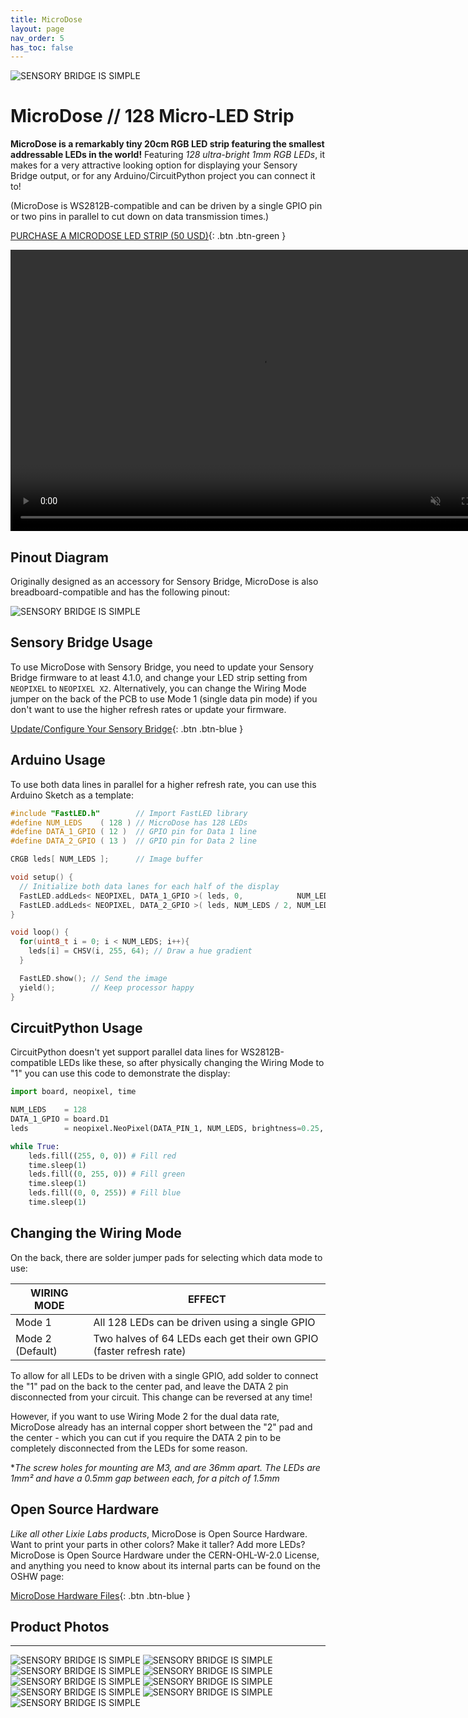```yaml
---
title: MicroDose
layout: page
nav_order: 5
has_toc: false
---
```


![SENSORY BRIDGE IS SIMPLE](https://github.com/connornishijima/sensory_bridge_docs/blob/main/img/microdose_banner.jpg?raw=true)

# MicroDose // 128 Micro-LED Strip

**MicroDose is a remarkably tiny 20cm RGB LED strip featuring the smallest addressable LEDs in the world!** Featuring *128 ultra-bright 1mm RGB LEDs*, it makes for a very attractive looking option for displaying your Sensory Bridge output, or for any Arduino/CircuitPython project you can connect it to!

(MicroDose is WS2812B-compatible and can be driven by a single GPIO pin or two pins in parallel to cut down on data transmission times.)

[PURCHASE A MICRODOSE LED STRIP (50 USD)](purchase.html){: .btn .btn-green }

<video width="800" height="450" autoplay loop muted>
    <source src="https://github.com/connornishijima/sensory_bridge_docs/blob/main/img/LOOP_BRIGHT.mp4?raw=true" type="video/mp4">
    Your browser does not support the video tag.
</video>

## Pinout Diagram

Originally designed as an accessory for Sensory Bridge, MicroDose is also breadboard-compatible and has the following pinout:

![SENSORY BRIDGE IS SIMPLE](https://github.com/connornishijima/sensory_bridge_docs/blob/main/img/microdose_pinout_transparent.png?raw=true)

## Sensory Bridge Usage

To use MicroDose with Sensory Bridge, you need to update your Sensory Bridge firmware to at least 4.1.0, and change your LED strip setting from `NEOPIXEL` to `NEOPIXEL X2`. Alternatively, you can change the Wiring Mode jumper on the back of the PCB to use Mode 1 (single data pin mode) if you don't want to use the higher refresh rates or update your firmware.

[Update/Configure Your Sensory Bridge](https://settings.sensorybridge.rocks){: .btn .btn-blue }

## Arduino Usage

To use both data lines in parallel for a higher refresh rate, you can use this Arduino Sketch as a template:

```cpp
#include "FastLED.h"        // Import FastLED library
#define NUM_LEDS    ( 128 ) // MicroDose has 128 LEDs
#define DATA_1_GPIO ( 12 )  // GPIO pin for Data 1 line
#define DATA_2_GPIO ( 13 )  // GPIO pin for Data 2 line

CRGB leds[ NUM_LEDS ];      // Image buffer

void setup() {
  // Initialize both data lanes for each half of the display
  FastLED.addLeds< NEOPIXEL, DATA_1_GPIO >( leds, 0,            NUM_LEDS / 2 );
  FastLED.addLeds< NEOPIXEL, DATA_2_GPIO >( leds, NUM_LEDS / 2, NUM_LEDS / 2 );
}

void loop() {
  for(uint8_t i = 0; i < NUM_LEDS; i++){
    leds[i] = CHSV(i, 255, 64); // Draw a hue gradient
  }

  FastLED.show(); // Send the image
  yield();        // Keep processor happy
}
```

## CircuitPython Usage

CircuitPython doesn't yet support parallel data lines for WS2812B-compatible LEDs like these, so after physically changing the Wiring Mode to "1" you can use this code to demonstrate the display:

```python
import board, neopixel, time

NUM_LEDS    = 128
DATA_1_GPIO = board.D1
leds        = neopixel.NeoPixel(DATA_PIN_1, NUM_LEDS, brightness=0.25, auto_write=True)

while True:
    leds.fill((255, 0, 0)) # Fill red
    time.sleep(1)
    leds.fill((0, 255, 0)) # Fill green
    time.sleep(1)
    leds.fill((0, 0, 255)) # Fill blue
    time.sleep(1)
```

## Changing the Wiring Mode

On the back, there are solder jumper pads for selecting which data mode to use:

| WIRING MODE      | EFFECT                                                              |
|------------------|---------------------------------------------------------------------|
| Mode 1           | All 128 LEDs can be driven using a single GPIO                      |
| Mode 2 (Default) | Two halves of 64 LEDs each get their own GPIO (faster refresh rate) |

To allow for all LEDs to be driven with a single GPIO, add solder to connect the "1" pad on the back to the center pad, and leave the DATA 2 pin disconnected from your circuit. This change can be reversed at any time!

However, if you want to use Wiring Mode 2 for the dual data rate, MicroDose already has an internal copper short between the "2" pad and the center - which you can cut if you require the DATA 2 pin to be completely disconnected from the LEDs for some reason.

**The screw holes for mounting are M3, and are 36mm apart. The LEDs are 1mm² and have a 0.5mm gap between each, for a pitch of 1.5mm*

## Open Source Hardware

*Like all other Lixie Labs products*, MicroDose is Open Source Hardware. Want to print your parts in other colors? Make it taller? Add more LEDs? MicroDose is Open Source Hardware under the CERN-OHL-W-2.0 License, and anything you need to know about its internal parts can be found on the OSHW page:

[MicroDose Hardware Files](hardware.html){: .btn .btn-blue }

## Product Photos

---------------------------------------

![SENSORY BRIDGE IS SIMPLE](https://github.com/connornishijima/sensory_bridge_docs/blob/main/img/seated.jpg?raw=true)
![SENSORY BRIDGE IS SIMPLE](https://github.com/connornishijima/sensory_bridge_docs/blob/main/img/full_size.jpg?raw=true)
![SENSORY BRIDGE IS SIMPLE](https://github.com/connornishijima/sensory_bridge_docs/blob/main/img/brace.jpg?raw=true)
![SENSORY BRIDGE IS SIMPLE](https://github.com/connornishijima/sensory_bridge_docs/blob/main/img/breadboard.jpg?raw=true)
![SENSORY BRIDGE IS SIMPLE](https://github.com/connornishijima/sensory_bridge_docs/blob/main/img/sb_plugged_in_2.jpg?raw=true)
![SENSORY BRIDGE IS SIMPLE](https://github.com/connornishijima/sensory_bridge_docs/blob/main/img/_MG_0448.jpg?raw=true)
![SENSORY BRIDGE IS SIMPLE](https://github.com/connornishijima/sensory_bridge_docs/blob/main/img/micro_led_closeup.jpg?raw=true)
![SENSORY BRIDGE IS SIMPLE](https://github.com/connornishijima/sensory_bridge_docs/blob/main/img/microdose_logo.jpg?raw=true)
![SENSORY BRIDGE IS SIMPLE](https://github.com/connornishijima/sensory_bridge_docs/blob/main/img/rice_comparison.jpg?raw=true)

